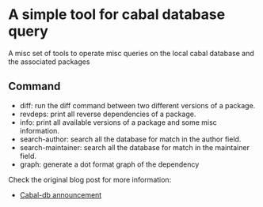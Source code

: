 A simple tool for cabal database query
======================================

A misc set of tools to operate misc queries on the local cabal database and the associated packages

Command
-------

* diff: run the diff command between two different versions of a package.
* revdeps: print all reverse dependencies of a package.
* info: print all available versions of a package and some misc information.
* search-author: search all the database for match in the author field.
* search-maintainer: search all the database for match in the maintainer field.
* graph: generate a dot format graph of the dependency

Check the original blog post for more information:

* [Cabal-db announcement](http://tab.snarc.org/posts/haskell/2013-03-13-cabal-db.html)
